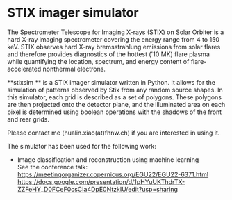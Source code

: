 # STIX imager simulator 
The Spectrometer Telescope for Imaging X-rays (STIX) on Solar Orbiter is a hard X-ray imaging spectrometer covering the energy range from 4 to 150 keV. STIX observes hard X-ray bremsstrahlung emissions from solar flares and therefore provides diagnostics of the hottest ('10 MK) flare plasma while quantifying the location, spectrum, and energy content of flare-accelerated nonthermal electrons.

**stixsim ** is a STIX imager simulator written in Python. It allows for the simulation of patterns observed by Stix from any random source shapes. 
In this simulator, each grid is described as a set of polygons. These polygons are then projected onto the detector plane, 
and the illuminated area on each pixel is determined using boolean operations with the shadows of the front and rear grids.

Please contact me (hualin.xiao(at)fhnw.ch) if you are interested in using it. 

The simulator has been used for the following work:
* Image classification and reconstruction using machine learning <br>
  See the conference talk:  https://meetingorganizer.copernicus.org/EGU22/EGU22-6371.html <br>
  https://docs.google.com/presentation/d/1pHYuUKThdrTX-ZZFeHY_D0FCeF0csCIa4DpE0NtzkIU/edit?usp=sharing
